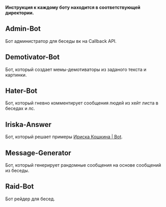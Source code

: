 **Инструкция к каждому боту находится в соответствующей директории.**

## Admin-Bot
Бот администратор для беседы вк на Callback API.

## Demotivator-Bot
Бот, который создает мемы-демотиваторы из заданого текста и картинки.

## Hater-Bot
Бот, который гневно комментирует сообщения людей из хейт листа в беседах и лс.

## Iriska-Answer
Бот, который решает примеры [Ириска Кошкина | Bot](https://vk.com/iriskakoshkinabot).

## Message-Generator
Бот, который генерирует рандомные сообщения на основе сообщений из беседы.

## Raid-Bot
Бот рейдер для бесед.

